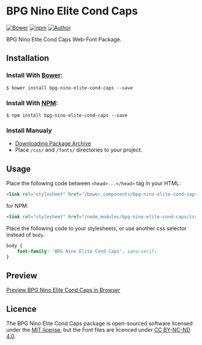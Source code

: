 # BPG Nino Elite Cond Caps

[![Bower](https://img.shields.io/bower/v/bpg-nino-elite-cond-caps.svg)](http://bower.io/search/?q=bpg-nino-elite-cond-caps)
[![npm](https://img.shields.io/npm/v/bpg-nino-elite-cond-caps.svg)](https://www.npmjs.com/package/bpg-nino-elite-cond-caps)
[![Author](https://img.shields.io/badge/Font_Author-Besarion_Gugushvili-blue.svg)](https://github.com/web-fonts/bpg-nino-elite-cond-caps)

BPG Nino Elite Cond Caps Web-Font Package.

## Installation

### Install With [Bower](http://bower.io):

```
$ bower install bpg-nino-elite-cond-caps --save
```

### Install With [NPM](https://www.npmjs.com):

```
$ npm install bpg-nino-elite-cond-caps --save
```

### Install Manualy

* [Downloading Package Archive](https://github.com/web-fonts/bpg-nino-elite-cond-caps/archive/master.zip)
* Place `/css/` and `/fonts/` directories to your project.

## Usage

Place the following code between `<head>...</head>` tag in your HTML:

```html
<link rel="stylesheet" href="/bower_components/bpg-nino-elite-cond-caps/css/bpg-nino-elite-cond-caps.css">
```

for NPM:

```html
<link rel="stylesheet" href="/node_modules/bpg-nino-elite-cond-caps/css/bpg-nino-elite-cond-caps.css">
```

Place the following code to your stylesheets, or use another css selector instead of `body`.

```css
body {
    font-family: 'BPG Nino Elite Cond Caps', sans-serif;
}
```

## Preview

[Preview BPG Nino Elite Cond Caps in Browser](http://web-fonts.ge/bpg-nino-elite-cond-caps)

## Licence

The BPG Nino Elite Cond Caps package is open-sourced software licensed under the [MIT license](http://opensource.org/licenses/MIT), but the Font files are licenced under [CC BY-NC-ND 4.0](http://creativecommons.org/licenses/by-nc-nd/4.0/).